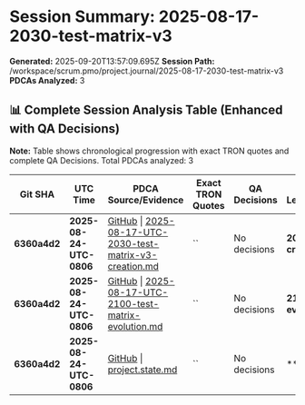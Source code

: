 # Session Summary: 2025-08-17-2030-test-matrix-v3

**Generated:** 2025-09-20T13:57:09.695Z
**Session Path:** /workspace/scrum.pmo/project.journal/2025-08-17-2030-test-matrix-v3
**PDCAs Analyzed:** 3

## **📊 Complete Session Analysis Table (Enhanced with QA Decisions)**

**Note:** Table shows chronological progression with exact TRON quotes and complete QA Decisions. Total PDCAs analyzed: 3

| **Git SHA** | **UTC Time** | **PDCA Source/Evidence** | **Exact TRON Quotes** | **QA Decisions** | **Key Learning/Achievement** |
|-------------|--------------|--------------------------|------------------------|------------------|-----------------------------|
| **6360a4d2** | **2025-08-24-UTC-0806** | [GitHub](https://github.com/Cerulean-Circle-GmbH/Web4Articles/blob/dev/2025-09-19-UTC-1657/scrum.pmo/project.journal/2025-08-17-2030-test-matrix-v3/pdca/role/scrummaster/sprint-5/2025-08-17-UTC-2030-test-matrix-v3-creation.md) \| [2025-08-17-UTC-2030-test-matrix-v3-creation.md](N/A) | `` | No decisions | **2030 test matrix v3 creation.md** |
| **6360a4d2** | **2025-08-24-UTC-0806** | [GitHub](https://github.com/Cerulean-Circle-GmbH/Web4Articles/blob/dev/2025-09-19-UTC-1657/scrum.pmo/project.journal/2025-08-17-2030-test-matrix-v3/pdca/role/scrummaster/sprint-5/2025-08-17-UTC-2100-test-matrix-evolution.md) \| [2025-08-17-UTC-2100-test-matrix-evolution.md](N/A) | `` | No decisions | **2100 test matrix evolution.md** |
| **6360a4d2** | **2025-08-24-UTC-0806** | [GitHub](https://github.com/Cerulean-Circle-GmbH/Web4Articles/blob/dev/2025-09-19-UTC-1657/scrum.pmo/project.journal/2025-08-17-2030-test-matrix-v3/project.state.md) \| [project.state.md](N/A) | `` | No decisions | **** |
